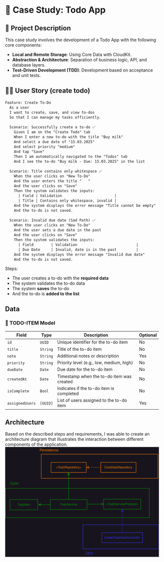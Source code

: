 # 📘 Case Study: Todo App 

## 📝 Project Description

This case study involves the development of a Todo App with the following core components:

- **Local and Remote Storage**: Using Core Data with CloudKit.
- **Abstraction & Architecture**: Separation of business logic, API, and database layers.
- **Test-Driven Development (TDD)**: Development based on acceptance and unit tests.

## 🧑‍💻 User Story (create todo)

```gherkin
Feature: Create To-Do
  As a user
  I want to create, save, and view to-dos
  So that I can manage my tasks efficiently.

  Scenario: Successfully create a to-do ✅
    Given I am on the "Create Todo" tab
    When I enter a new to-do with the title "Buy milk"
    And select a due date of "15.03.2025"
    And select priority "medium"
    And tap "Save"
    Then I am automatically navigated to the "Todos" tab
    And I see the to-do "Buy milk - Due: 15.03.2025" in the list

  Scenario: Title contains only whitespace ✅
    When the user clicks on "New To-Do"
    And the user enters the title "   "
    And the user clicks on "Save"
    Then the system validates the inputs:
      | Field | Validation                        |
      | Title | Contains only whitespace, invalid |
    And the system displays the error message "Title cannot be empty"
    And the to-do is not saved.

  Scenario: Invalid due date (Sad Path) ✅
    When the user clicks on "New To-Do"
    And the user sets a due date in the past
    And the user clicks on "Save"
    Then the system validates the inputs:
      | Field        | Validation                           |
      | Due Date     | Invalid, date is in the past         |
    And the system displays the error message "Invalid due date"
    And the to-do is not saved.
```
Steps:
- The user creates a to-do with the **required data**
- The system validates the to-do data
- The system **saves** the to-do
- And the to-do is **added to the list**

## Data
### 📝 TODO-ITEM Model

| **Field**       | **Type** | **Description**                             | **Optional** |
|-----------------|----------|---------------------------------------------|--------------|
| `id`            | `UUID`   | Unique identifier for the to-do item        | No           |
| `title`         | `String` | Title of the to-do item                     | No           |
| `note`          | `String` | Additional notes or description             | Yes          |
| `priority`      | `String` | Priority level (e.g., low, medium, high)    | No           |
| `dueDate`       | `Date`   | Due date for the to-do item                 | No           |
| `createdAt`     | `Date`   | Timestamp when the to-do item was created   | No           |
| `isComplete`    | `Bool`   | Indicates if the to-do item is completed    | No           |
| `assignedUsers` | `[UUID]` | List of users assigned to the to-do item    | Yes          |

## Architecture
Based on the described steps and requirements, I was able to create an architecture diagram that illustrates the interaction between different components of the application.
![Architecture Diagram](architecture.svg)
 

